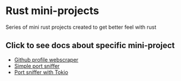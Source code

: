 # Rust mini-projects
Series of mini rust projects created to get better feel with rust

## Click to see docs about specific mini-project
- [Github profile webscraper](projects/gh-web-scraper/)
- [Simple port sniffer](projects/port-sniffer-simple/)
- [Port sniffer with Tokio](projects/port-sniffer-tokio/)
